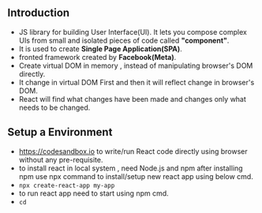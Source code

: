 ## Introduction
- JS library for building User Interface(UI). It lets you compose complex UIs from small and isolated pieces of code called **"component"**.
- It is used to create **Single Page Application(SPA)**.
- fronted framework created by **Facebook(Meta)**.
- Create virtual DOM in memory , instead of manipulating browser's DOM directly.
- It change in virtual DOM First and then it will reflect change in browser's DOM.
- React will find what changes have been made and changes only what needs to be changed.
## Setup a Environment
- https://codesandbox.io to write/run React code directly using browser without any pre-requisite.
- to install react in local system , need Node.js and npm after installing npm use npx command to install/setup new react app using below cmd.
- `npx create-react-app my-app`
- to run react app need to start using npm cmd.
- `cd`
